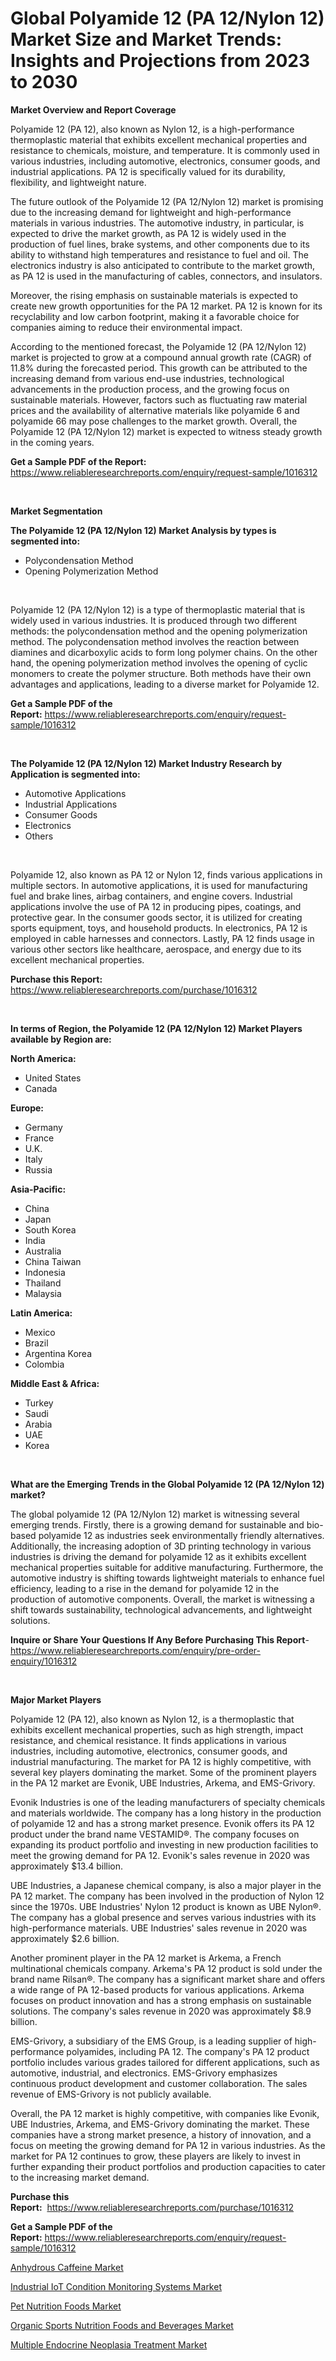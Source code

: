 <p><h1>Global Polyamide 12 (PA 12/Nylon 12) Market Size and Market Trends: Insights and Projections from 2023 to 2030</h1></p><p><strong>Market Overview and Report Coverage</strong></p>
<p><p>Polyamide 12 (PA 12), also known as Nylon 12, is a high-performance thermoplastic material that exhibits excellent mechanical properties and resistance to chemicals, moisture, and temperature. It is commonly used in various industries, including automotive, electronics, consumer goods, and industrial applications. PA 12 is specifically valued for its durability, flexibility, and lightweight nature.</p><p>The future outlook of the Polyamide 12 (PA 12/Nylon 12) market is promising due to the increasing demand for lightweight and high-performance materials in various industries. The automotive industry, in particular, is expected to drive the market growth, as PA 12 is widely used in the production of fuel lines, brake systems, and other components due to its ability to withstand high temperatures and resistance to fuel and oil. The electronics industry is also anticipated to contribute to the market growth, as PA 12 is used in the manufacturing of cables, connectors, and insulators.</p><p>Moreover, the rising emphasis on sustainable materials is expected to create new growth opportunities for the PA 12 market. PA 12 is known for its recyclability and low carbon footprint, making it a favorable choice for companies aiming to reduce their environmental impact.</p><p>According to the mentioned forecast, the Polyamide 12 (PA 12/Nylon 12) market is projected to grow at a compound annual growth rate (CAGR) of 11.8% during the forecasted period. This growth can be attributed to the increasing demand from various end-use industries, technological advancements in the production process, and the growing focus on sustainable materials. However, factors such as fluctuating raw material prices and the availability of alternative materials like polyamide 6 and polyamide 66 may pose challenges to the market growth. Overall, the Polyamide 12 (PA 12/Nylon 12) market is expected to witness steady growth in the coming years.</p></p>
<p><strong>Get a Sample PDF of the Report:</strong> <a href="https://www.reliableresearchreports.com/enquiry/request-sample/1016312">https://www.reliableresearchreports.com/enquiry/request-sample/1016312</a></p>
<p>&nbsp;</p>
<p><strong>Market Segmentation</strong></p>
<p><strong>The Polyamide 12 (PA 12/Nylon 12) Market Analysis by types is segmented into:</strong></p>
<p><ul><li>Polycondensation Method</li><li>Opening Polymerization Method</li></ul></p>
<p>&nbsp;</p>
<p><p>Polyamide 12 (PA 12/Nylon 12) is a type of thermoplastic material that is widely used in various industries. It is produced through two different methods: the polycondensation method and the opening polymerization method. The polycondensation method involves the reaction between diamines and dicarboxylic acids to form long polymer chains. On the other hand, the opening polymerization method involves the opening of cyclic monomers to create the polymer structure. Both methods have their own advantages and applications, leading to a diverse market for Polyamide 12.</p></p>
<p><strong>Get a Sample PDF of the Report:</strong>&nbsp;<a href="https://www.reliableresearchreports.com/enquiry/request-sample/1016312">https://www.reliableresearchreports.com/enquiry/request-sample/1016312</a></p>
<p>&nbsp;</p>
<p><strong>The Polyamide 12 (PA 12/Nylon 12) Market Industry Research by Application is segmented into:</strong></p>
<p><ul><li>Automotive Applications</li><li>Industrial Applications</li><li>Consumer Goods</li><li>Electronics</li><li>Others</li></ul></p>
<p>&nbsp;</p>
<p><p>Polyamide 12, also known as PA 12 or Nylon 12, finds various applications in multiple sectors. In automotive applications, it is used for manufacturing fuel and brake lines, airbag containers, and engine covers. Industrial applications involve the use of PA 12 in producing pipes, coatings, and protective gear. In the consumer goods sector, it is utilized for creating sports equipment, toys, and household products. In electronics, PA 12 is employed in cable harnesses and connectors. Lastly, PA 12 finds usage in various other sectors like healthcare, aerospace, and energy due to its excellent mechanical properties.</p></p>
<p><strong>Purchase this Report:</strong>&nbsp; <a href="https://www.reliableresearchreports.com/purchase/1016312">https://www.reliableresearchreports.com/purchase/1016312</a></p>
<p>&nbsp;</p>
<p><strong>In terms of Region, the Polyamide 12 (PA 12/Nylon 12) Market Players available by Region are:</strong></p>
<p>
    <p> <strong> North America: </strong>
        <ul>
            <li>United States</li>
            <li>Canada</li>
        </ul>
        </p> 
    <p> <strong> Europe: </strong>
        <ul>
            <li>Germany</li>
            <li>France</li>
            <li>U.K.</li>
            <li>Italy</li>
            <li>Russia</li>
        </ul>
        </p> 
    <p> <strong> Asia-Pacific: </strong>
        <ul>
            <li>China</li>
            <li>Japan</li>
            <li>South Korea</li>
            <li>India</li>
            <li>Australia</li>
            <li>China Taiwan</li>
            <li>Indonesia</li>
            <li>Thailand</li>
            <li>Malaysia</li>
        </ul>
        </p> 
    <p> <strong> Latin America: </strong>
        <ul>
            <li>Mexico</li>
            <li>Brazil</li>
            <li>Argentina Korea</li>
            <li>Colombia</li>
        </ul>
        </p> 
    <p> <strong> Middle East & Africa: </strong>
        <ul>
            <li>Turkey</li>
            <li>Saudi</li>
            <li>Arabia</li>
            <li>UAE</li>
            <li>Korea</li>
        </ul>
    </p>
    </p>
<p>&nbsp;</p>
<p><strong>What are the Emerging Trends in the Global Polyamide 12 (PA 12/Nylon 12) market?</strong></p>
<p><p>The global polyamide 12 (PA 12/Nylon 12) market is witnessing several emerging trends. Firstly, there is a growing demand for sustainable and bio-based polyamide 12 as industries seek environmentally friendly alternatives. Additionally, the increasing adoption of 3D printing technology in various industries is driving the demand for polyamide 12 as it exhibits excellent mechanical properties suitable for additive manufacturing. Furthermore, the automotive industry is shifting towards lightweight materials to enhance fuel efficiency, leading to a rise in the demand for polyamide 12 in the production of automotive components. Overall, the market is witnessing a shift towards sustainability, technological advancements, and lightweight solutions.</p></p>
<p><strong>Inquire or Share Your Questions If Any Before Purchasing This Report</strong>- <a href="https://www.reliableresearchreports.com/enquiry/pre-order-enquiry/1016312">https://www.reliableresearchreports.com/enquiry/pre-order-enquiry/1016312</a></p>
<p>&nbsp;</p>
<p><strong>Major Market Players</strong></p>
<p><p>Polyamide 12 (PA 12), also known as Nylon 12, is a thermoplastic that exhibits excellent mechanical properties, such as high strength, impact resistance, and chemical resistance. It finds applications in various industries, including automotive, electronics, consumer goods, and industrial manufacturing. The market for PA 12 is highly competitive, with several key players dominating the market. Some of the prominent players in the PA 12 market are Evonik, UBE Industries, Arkema, and EMS-Grivory.</p><p>Evonik Industries is one of the leading manufacturers of specialty chemicals and materials worldwide. The company has a long history in the production of polyamide 12 and has a strong market presence. Evonik offers its PA 12 product under the brand name VESTAMID®. The company focuses on expanding its product portfolio and investing in new production facilities to meet the growing demand for PA 12. Evonik's sales revenue in 2020 was approximately $13.4 billion.</p><p>UBE Industries, a Japanese chemical company, is also a major player in the PA 12 market. The company has been involved in the production of Nylon 12 since the 1970s. UBE Industries' Nylon 12 product is known as UBE Nylon®. The company has a global presence and serves various industries with its high-performance materials. UBE Industries' sales revenue in 2020 was approximately $2.6 billion.</p><p>Another prominent player in the PA 12 market is Arkema, a French multinational chemicals company. Arkema's PA 12 product is sold under the brand name Rilsan®. The company has a significant market share and offers a wide range of PA 12-based products for various applications. Arkema focuses on product innovation and has a strong emphasis on sustainable solutions. The company's sales revenue in 2020 was approximately $8.9 billion.</p><p>EMS-Grivory, a subsidiary of the EMS Group, is a leading supplier of high-performance polyamides, including PA 12. The company's PA 12 product portfolio includes various grades tailored for different applications, such as automotive, industrial, and electronics. EMS-Grivory emphasizes continuous product development and customer collaboration. The sales revenue of EMS-Grivory is not publicly available.</p><p>Overall, the PA 12 market is highly competitive, with companies like Evonik, UBE Industries, Arkema, and EMS-Grivory dominating the market. These companies have a strong market presence, a history of innovation, and a focus on meeting the growing demand for PA 12 in various industries. As the market for PA 12 continues to grow, these players are likely to invest in further expanding their product portfolios and production capacities to cater to the increasing market demand.</p></p>
<p><strong>Purchase this Report:</strong>&nbsp;&nbsp;<a href="https://www.reliableresearchreports.com/purchase/1016312">https://www.reliableresearchreports.com/purchase/1016312</a></p>
<p></p>
<p><strong>Get a Sample PDF of the Report:</strong>&nbsp;<a href="https://www.reliableresearchreports.com/enquiry/request-sample/1016312">https://www.reliableresearchreports.com/enquiry/request-sample/1016312</a></p>
<p><p><a href="https://medium.com/@aashish.reportprime2/anhydrous-caffeine-market-size-growth-forecast-2023-2030-fe3cc1f6f6a8">Anhydrous Caffeine Market</a></p><p><a href="https://www.linkedin.com/pulse/decoding-industrial-iot-condition-monitoring-systems-market/">Industrial IoT Condition Monitoring Systems Market</a></p><p><a href="https://www.linkedin.com/pulse/pet-nutrition-foods-market-size-share-global-analysis-report/">Pet Nutrition Foods Market</a></p><p><a href="https://www.linkedin.com/pulse/organic-sports-nutrition-foods-beverages-market-size-growth/">Organic Sports Nutrition Foods and Beverages Market</a></p><p><a href="https://medium.com/@carrolltorp/multiple-endocrine-neoplasia-treatment-market-furnishes-information-on-market-share-market-trends-b37d846f8932">Multiple Endocrine Neoplasia Treatment Market</a></p></p>